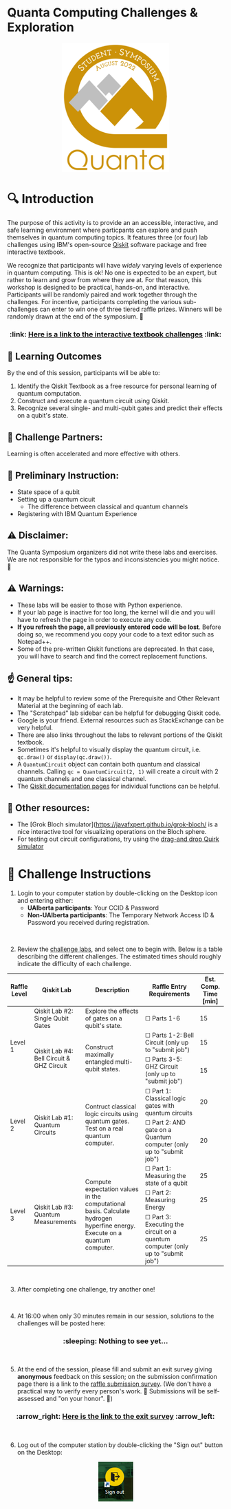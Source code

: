 # Quanta Computing Challenges & Exploration
<p align="center">
<img src="Media/Symposium_Final.png" width=250>
</p>

# :mag: Introduction
The purpose of this activity is to provide an an accessible, interactive, and safe learning environment where particpants can explore and push themselves in quantum computing topics. It features three (or four) lab challenges using IBM's open-source [Qiskit](https://qiskit.org/) software package and free interactive textbook.

We recognize that participants will have *widely* varying levels of experience in quantum computing. This is ok! No one is expected to be an expert, but rather to learn and grow from where they are at. For that reason, this workshop is designed to be practical, hands-on, and interactive. Participants will be randomly paired and work together through the challenges. For incentive, participants completing the various sub-challenges can enter to win one of three tiered raffle prizes. Winners will be randomly drawn at the end of the symposium. :tada:

<p >
<h3 align="center"> :link: <a href="https://learn.qiskit.org/syllabus/NLE-AV2">Here is a link to the interactive textbook challenges</a> :link:</h3>
</p>


## :dart: Learning Outcomes
By the end of this session, participants will be able to:
1. Identify the Qiskit Textbook as a free resource for personal learning of quantum computation.
2. Construct and execute a quantum circuit using Qiskit. 
3. Recognize several single- and multi-qubit gates and predict their effects on a qubit's state.

## :speech_balloon: Challenge Partners:
Learning is often accelerated and more effective with others. 

## :loudspeaker: Preliminary Instruction:
* State space of a qubit
* Setting up a quantum cicuit
  * The difference between classical and quantum channels
* Registering with IBM Quantum Experience

<!---
(*The following paragraphs are personal notes for designing the introductory presentation* )

> There are lots of different platforms for designing quantum circuits. Qiskit is just one of them. The reason we have chosen to work with this ons is because of the availability and accessibliity of IBM's online interactive textbook. For individuals who are new to this, it gets them off the ground faster; for those with more experience, this provides them an easy opportunity to explore the functionality.

> Instruction will be very minimal; participants will be required to study and seek out answers with their assigned partner. I am willing to help as a resource, but my abilities will be limited with such a large group. I've provided tips and suggestions for when you get stuck. When 30 minutes remain, I will update the website with my pages of solutions that I compiled while working through these labs myself.

> The purpose of these challenges is to provide a venue for us to learn and explore. Maybe we know about these concepts, and we know that there are companies and tools to use, but we might not have set aside time to really engage with them. We should acknowlege that we are all learning here. This should be a safe place to “Take chances, make mistakes, and get messy!” Raise your hand if you agree with this!

--->

## :warning: Disclaimer:
The Quanta Symposium organizers did not write these labs and exercises. We are not responsible for the typos and inconsistencies you might notice. :grimacing:

## :warning: Warnings:
* These labs will be easier to those with Python experience.
* If your lab page is inactive for too long, the kernel will die and you will have to refresh the page in order to execute any code.
* **If you refresh the page, all previously entered code will be lost**. Before doing so, we recommend you copy your code to a text editor such as Notepad++.
* Some of the pre-written Qiskit functions are deprecated. In that case, you will have to search and find the correct replacement functions.

## :point_up: General tips:
* It may be helpful to review some of the Prerequisite and Other Relevant Material at the beginning of each lab.
* The "Scratchpad" lab sidebar can be helpful for debugging Qiskit code.
* Google is your friend. External resources such as StackExchange can be very helpful.
* There are also links throughout the labs to relevant portions of the Qiskit textbook. 
* Sometimes it's helpful to visually display the quantum circuit, i.e. `qc.draw()` or `display(qc.draw())`.
* A `QuantumCircuit` object can contain both quantum and classical channels. Calling `qc = QuantumCircuit(2, 1)` will create a circuit with 2 quantum channels and one classical channel.
* The [Qiskit documentation pages](https://qiskit.org/documentation/#) for individual functions can be helpful.

## :hammer: Other resources:
* The [Grok Bloch simulator](https://javafxpert.github.io/grok-bloch/ is a nice interactive tool for visualizing operations on the Bloch sphere.
* For testing out circuit configurations, try using the [drag-and drop Quirk simulator](https://algassert.com/quirk)

<!---
(* Take a picture of the group seated in the computer lab *)
(What if members of the same group don't want to do the same Lab??)
(How do participants login to the computers?? I need to go back.)
--->

# :page_with_curl: Challenge Instructions
1. Login to your computer station by double-clicking on the Desktop icon and entering either:
    * **UAlberta participants**: Your CCID & Password
    * **Non-UAlberta participants**: The Temporary Network Access ID & Password you received during registration.

<br>


2. Review the [challenge labs](https://learn.qiskit.org/syllabus/NLE-AV2), and select one to begin with. Below is a table describing the different challenges. The estimated times should roughly indicate the difficulty of each challenge.
<table>
    <thead>
        <tr>
            <th>Raffle Level</th>
            <th>Qiskit Lab</th>
            <th>Description</th>
            <th>Raffle Entry Requirements</th>
            <th>Est. Comp. Time [min]</th>
        </tr>
    </thead>
    <tbody>
        <tr>
            <td rowspan=3>Level 1</td>
            <td rowspan=1>Qiskit Lab #2: Single Qubit Gates</td>
            <td rowspan=1>Explore the effects of gates on a qubit's state.</td>
            <td>&#9744; Parts 1-6</td>
            <td>15</td>
        </tr>
        <tr>
            <td rowspan=2>Qiskit Lab #4: Bell Circuit & GHZ Circuit</td>
            <td rowspan=2>Construct maximally entangled multi-qubit states.</td>
            <td>&#9744; Parts 1-2: Bell Circuit (only up to "submit job")</td>
            <td>15</td>
        </tr>
        <tr>
            <td>&#9744; Parts 3-5: GHZ Circuit (only up to "submit job")</td>
            <td>15</td>
        </tr>
        <tr>
            <td rowspan=2>Level 2</td>
            <td rowspan=2>Qiskit Lab #1: Quantum Circuits</td>
            <td rowspan=2>Contruct classical logic circuits using quantum gates. Test on a real quantum computer.</td>
            <td>&#9744; Part 1: Classical logic gates with quantum circuits</td>
            <td>20</td>
        </tr>
        <tr>
            <td>&#9744; Part 2: AND gate on a Quantum computer (only up to "submit job")</td>
            <td>20</td>
        </tr>
        <tr>
            <td rowspan=3>Level 3</td>
            <td rowspan=3>Qiskit Lab #3: Quantum Measurements</td>
            <td rowspan=3>Compute expectation values in the computational basis. Calculate hydrogen hyperfine energy. Execute on a quantum computer.</td>
            <td>&#9744; Part 1: Measuring the state of a qubit</td>
            <td>25</td>
        </tr>
        <tr>
            <td>&#9744; Part 2: Measuring Energy</td>
            <td>25</td>
        </tr>
        <tr>
            <td>&#9744; Part 3: Executing the circuit on a quantum computer (only up to "submit job")</td>
            <td>25</td>
        </tr>
    </tbody>
</table>

<br>

3. After completing one challenge, try another one!

<br>

4. At 16:00 when only 30 minutes remain in our session, solutions to the challenges will be posted here:

<p><h3 align="center">
:sleeping: Nothing to see yet...
<!---
:thumbsup:<a href="https://typhoon-slayer-82f.notion.site/Quanta-Quantum-Computing-Challenges-Exploration-0061c4ba31be43a6a328c8a9e0ea2ce4">Solutions to Qiskit labs</a>:thumbsup:
--->
</h3></p>

<br>

5. At the end of the session, please fill and submit an exit survey giving **anonymous** feedback on this session; on the submission confirmation page there is a link to the <u>raffle submission survey</u>. (We don't have a practical way to verify every person's work. :memo: Submissions will be self-assessed and "on your honor". :raising_hand:)

<p>
<h3 align="center"> :arrow_right: <a href="https://docs.google.com/forms/d/e/1FAIpQLSeJO9WOijwg9UhQwZIoX7p2etslehoy12ZFFj8S2q7jWGt0cQ/viewform?usp=sf_link">Here is the link to the exit survey</a> :arrow_left:</h3>
</p>

<br>

6. Log out of the computer station by double-clicking the "Sign out" button on the Desktop:
<p align="center">
<img src="Media/signout.png">
</p>